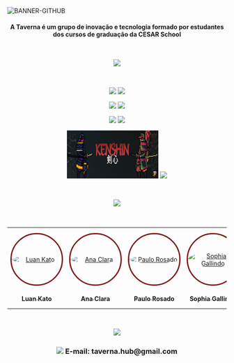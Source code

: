 
![BANNER-GITHUB](https://github.com/Taverna-Hub/.github/assets/117609505/ce65433a-320a-41cc-80fb-6370f6f9995d)

<h4 align="center">A Taverna é um grupo de inovação e tecnologia formado por estudantes dos cursos de graduação da CESAR School</h4>

<br />
<p align="center"><img src="https://github.com/Taverna-Hub/.github/assets/117609505/38218e6c-d514-40d9-b236-479347fbfdb7" width="800px" style="align: center;"></p>
<br />
<p align="center">
    <img src="https://github.com/Taverna-Hub/.github/assets/117609505/c776036f-6e7f-4576-9342-c3e93c66ac51" height="150px">    
    <a href="https://github.com/Taverna-Hub/ForgeSheets" target="_blank"><img src="https://github-readme-stats.vercel.app/api/pin/?username=Taverna-Hub&repo=ForgeSheets&show_owner=true&bg_color=000&title_color=BE3738&icon_color=BE3738&text_color=E0EBF4&hide_border=true" /></a>
</p>
<p align="center">
    <img src="https://github.com/Taverna-Hub/.github/assets/117609505/50aeeffc-8928-4c4d-9526-2ba6f22ebf71" height="150px">
    <a href="https://github.com/Taverna-Hub/BoxAdventure" target="_blank"><img src="https://github-readme-stats.vercel.app/api/pin/?username=Taverna-Hub&repo=BoxAdventure&show_owner=true&bg_color=011627&title_color=6DA3CC&icon_color=6DA3CC&text_color=E0EBF4&hide_border=true" /></a>
</p>
<p align="center">
    <img src="https://github.com/Taverna-Hub/.github/assets/67246528/873bfabb-beba-40e2-8e0c-9c63bc34e59f" height="130px">
    <a href="https://github.com/Taverna-Hub/MeowDungeon" target="_blank"><img src="https://github-readme-stats.vercel.app/api/pin/?username=Taverna-Hub&repo=MeowDungeon&show_owner=true&bg_color=12111F&title_color=AD3A75&icon_color=AD3A75&text_color=d1d5db&hide_border=true" /></a>
</p>
<p align="center">
    <img src="https://github.com/Taverna-Hub/Kenshin/blob/main/bannerkenshin.jpeg" height="110px" width="210px">
    <a href="https://github.com/Taverna-Hub/Kenshin" target="_blank"><img src="https://github-readme-stats.vercel.app/api/pin/?username=Taverna-Hub&repo=Kenshin&show_owner=true&bg_color=151A1C&title_color=9B2A24&icon_color=9B2A24&text_color=E0EBF4&hide_border=true" /></a>
</p>
<br />

<p align="center"><img src="https://github.com/Taverna-Hub/.github/assets/117609505/ec28a1d8-16ff-4855-bea0-81f0fcd724d8" width="800px" style="align: center;"></p>
<br />
<table>
<tr>
    <td align="center" style="word-wrap: break-word; width: 150.0; height: 150.0">
        <a href=https://github.com/n3waz>
            <div style="border: 3px solid #7f1d1d; border-radius: 50%; width: 115px; height: 115px; display: flex; align-items: center; justify-content: center;">
              <img src="https://github.com/Taverna-Hub/ForgeSheets/assets/117609505/d8b65a88-272f-4653-9aa4-5be373517472" style="border-radius:50%;align-items:center;justify-content:center;overflow:hidden; width: 150px; " alt="Luan Kato"/>
            </div>
            <br />
            <sub style="font-size:14px;"><b>Luan Kato</b></sub>
        </a>
    </td>
    <td align="center" style="word-wrap: break-word; width: 150.0; height: 150.0">
        <a href="https://github.com/Pandor4b">
        <div
          style="border: 3px solid #7f1d1d; border-radius: 50%; width: 115px; height: 115px; display: flex; align-items: center; justify-content: center;"
        >          
            <img src="https://github.com/Taverna-Hub/ForgeSheets/assets/117609505/d4df0935-d266-4bd3-8dca-45eed6f8d878" style="border-radius:50%;align-items:center;justify-content:center;overflow:hidden; width: 150px; " alt="Ana Clara"/>
        </div>
            <br />
            <sub style="font-size:14px"><b>Ana Clara</b></sub>
        </a>
    </td>
    <td align="center" style="word-wrap: break-word; width: 150.0; height: 150.0">
        <a href="https://github.com/paulorosadodev">
        <div  
          style="border: 3px solid #7f1d1d; border-radius: 50%; width: 115px; height: 115px; display: flex; align-items: center; justify-content: center;">
            <img src="https://github.com/Taverna-Hub/ForgeSheets/assets/117609505/f189ada4-9da2-4218-ac22-1b809ea3b9f6" style="border-radius:50%;align-items:center;justify-content:center;overflow:hidden; width: 150px; " alt="Paulo Rosado"/>
        </div>
            <br />
            <sub style="font-size:14px"><b>Paulo Rosado</b></sub>
        </a>
    </td>
    <td align="center" style="word-wrap: break-word; width: 150.0; height: 150.0">
        <a href="https://github.com/sophia-15">
        <div  
          style="border: 3px solid #7f1d1d; border-radius: 50%; width: 115px; height: 115px; display: flex; align-items: center; justify-content: center;"
        >
            <img src="https://github.com/Taverna-Hub/ForgeSheets/assets/117609505/5fc93ac3-52e2-4068-9324-ce7abb1dc1c0" style="border-radius:50%;align-items:center;justify-content:center;overflow:hidden; width: 150px; " alt="Sophia Gallindo">
        </div>
            <br />
            <sub style="font-size:14px"><b>Sophia Gallindo</b></sub>
        </a>
    </td>
    <td align="center" style="word-wrap: break-word; width: 150.0; height: 150.0">
        <a href="https://github.com/gustavoyoq">
        <div  
          style="border: 3px solid #7f1d1d; border-radius: 50%; width: 115px; height: 115px; display: flex; align-items: center; justify-content: center;"
        >
            <img src="https://github.com/Taverna-Hub/ForgeSheets/assets/117609505/0f74e341-feea-412d-868c-d56045ac66b7" style="border-radius:50%;align-items:center;justify-content:center;overflow:hidden; width: 150px; " alt="Gustavo Mourato"/>
        </div>
            <br />
            <sub style="font-size:14px"><b>Gustavo Mourato</b></sub>
        </a>
    </td>
    <td align="center" style="word-wrap: break-word; width: 150.0; height: 150.0">
        <a href="https://github.com/deadcube04" >
        <div  
          style="border: 3px solid #7f1d1d; border-radius: 50%; width: 115px; height: 115px; display: flex; align-items: center; justify-content: center;"
        >
            <img src="https://github.com/Taverna-Hub/ForgeSheets/assets/117609505/e166ecff-6cb5-4db4-b847-ace2c0b5afa4" style="border-radius:50%;align-items:center;justify-content:center;overflow:hidden; width: 150px;" alt="Gabriel Albuquerque"/>
        </div>
            <br />
            <sub style="font-size:14px"><b>Gabriel Albuquerque</b></sub>
        </a>
    </td>
</tr>
</table>

<br />
<p align="center"><img src="https://github.com/Taverna-Hub/.github/assets/117609505/dfa89a05-bf01-4102-b881-792a0962c86a" width="800px" style="align: center;"></p>
<h3 align="center"><span><img src="https://github.com/Taverna-Hub/.github/assets/117609505/d341389b-4167-438c-a4ca-c955ba10816c" height="20px">‎</span>    E-mail: taverna.hub@gmail.com</h3>

